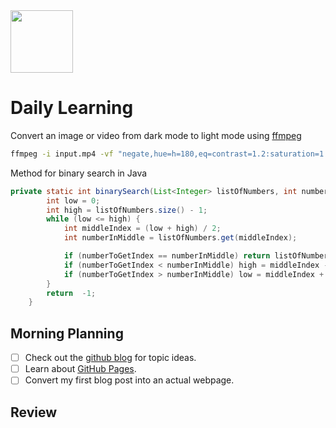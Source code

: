 <div style="display: flex; align-items: right;">
  <img src="https://octodex.github.com/images/cloud.jpg" width="100" style="margin-right: 15px;" />
</div>

# Daily Learning
Convert an image or video from dark mode to light mode using [ffmpeg](https://www.ffmpeg.org)
```bash
ffmpeg -i input.mp4 -vf "negate,hue=h=180,eq=contrast=1.2:saturation=1.1" output.mp4
```
Method for binary search in Java
```java
private static int binarySearch(List<Integer> listOfNumbers, int numberToGetIndex) {
        int low = 0;
        int high = listOfNumbers.size() - 1;
        while (low <= high) {
            int middleIndex = (low + high) / 2;
            int numberInMiddle = listOfNumbers.get(middleIndex);

            if (numberToGetIndex == numberInMiddle) return listOfNumbers.indexOf(numberInMiddle);
            if (numberToGetIndex < numberInMiddle) high = middleIndex - 1;
            if (numberToGetIndex > numberInMiddle) low = middleIndex + 1;
        }
        return  -1;
    }
```
## Morning Planning
- [ ] Check out the [github blog](https://github.blog/) for topic ideas.
- [ ] Learn about [GitHub Pages](https://skills.github.com/#first-day-on-github).
- [ ] Convert my first blog post into an actual webpage.
## Review

